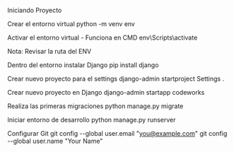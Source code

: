 Iniciando Proyecto

Crear el entorno virtual
python -m venv env

Activar el entorno virtual - Funciona en CMD
env\Scripts\activate

Nota: Revisar la ruta del ENV

Dentro del entorno instalar Django
pip install django

Crear nuevo proyecto para el settings
django-admin startproject Settings .

Crear nuevo proyecto en Django
django-admin startapp codeworks

Realiza las primeras migraciones
python manage.py migrate

Iniciar entorno de desarrollo
python manage.py runserver

Configurar Git
git config --global user.email "you@example.com"
git config --global user.name "Your Name"

